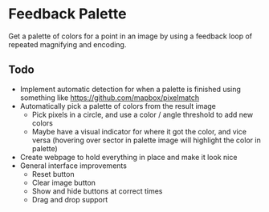 # Feedback Palette
Get a palette of colors for a point in an image by using a feedback loop of repeated magnifying and encoding.

## Todo
- Implement automatic detection for when a palette is finished using something like https://github.com/mapbox/pixelmatch
- Automatically pick a palette of colors from the result image
   - Pick pixels in a circle, and use a color / angle threshold to add new colors
   - Maybe have a visual indicator for where it got the color, and vice versa (hovering over sector in palette image will highlight the color in palette)
- Create webpage to hold everything in place and make it look nice
- General interface improvements
   - Reset button
   - Clear image button
   - Show and hide buttons at correct times
   - Drag and drop support